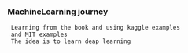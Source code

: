 ### MachineLearning journey
     Learning from the book and using kaggle examples 
     and MIT examples
     The idea is to learn deap learning
